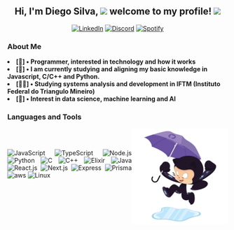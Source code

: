 <h2 align="center">Hi, I'm Diego Silva, <image src="image/wave.gif" width="29"> welcome to my profile! <img src='https://user-images.githubusercontent.com/5713670/87202985-820dcb80-c2b6-11ea-9f56-7ec461c497c3.gif' align="botton" width="35"></h2>

<p align="center">
  <a href="https://www.linkedin.com/in/diego-c-silva-487b171a5/"><img alt="LinkedIn" src="https://img.shields.io/badge/linkedin-%230077B5.svg?style=for-the-badge&logo=linkedin&logoColor=white" /></a>
  <a href="https://discord.com/users/687863744541491294"><img alt="Discord" src="https://img.shields.io/badge/Discord-%237289DA.svg?style=for-the-badge&logo=discord&logoColor=white" /></a>
  <a href="https://open.spotify.com/user/r1hx6sxhndssvnj4fuwszw5v5"><img alt="Spotify" src="https://img.shields.io/badge/Spotify-1ED760?style=for-the-badge&logo=spotify&logoColor=white" /></a>
</p>

<h3><strong>About Me</strong></h3>

<li><b>[👾] • Programmer, interested in technology and how it works</b></li>
<li><b>[🤖] • I am currently studying and aligning my basic knowledge in Javascript, C/C++ and Python.</b></li>
<li><b>[👨‍🎓] • Studying systems analysis and development in IFTM (Instituto Federal do Triangulo Mineiro)</b></li>
<li><b>[🎲] • Interest in data science, machine learning and AI</b></li>

<!-- TECNOLOGIAS -->

<h3><strong>Languages and Tools</strong></h3>
<img src="./image/puddle_jumper_octodex.png" align="right" width="220" alt="tamplateImg"/>
<br><br>
<p align="justify">
<img alt="JavaScript" src="https://img.shields.io/badge/javascript-%23323330.svg?style=for-the-badge&logo=javascript&logoColor=%23F7DF1E" />
<img alt="TypeScript" src="https://img.shields.io/badge/typescript-%23007ACC.svg?style=for-the-badge&logo=typescript&logoColor=white" />
<img alt="Node.js" src="https://img.shields.io/badge/node.js-6DA55F?style=for-the-badge&logo=node.js&logoColor=white" />
<img alt="Python" src="https://img.shields.io/badge/Python-F7C400?style=for-the-badge&logo=python&logoColor=white">
<img alt="C" src="https://img.shields.io/badge/C-00599C?style=for-the-badge&logo=c&logoColor=white">
<img alt="C++" src="https://img.shields.io/badge/C%2B%2B-00599C?style=for-the-badge&logo=c%2B%2B&logoColor=white">
<img alt="Elixir" src="https://img.shields.io/badge/Elixir-4B275F?style=for-the-badge&logo=elixir&logoColor=white">
<img alt="Java" src="https://img.shields.io/badge/Java-ED8B00?style=for-the-badge&logo=java&logoColor=white">
  
<img alt="React.js" src="https://img.shields.io/badge/react-%2320232a.svg?style=for-the-badge&logo=react&logoColor=%2361DAFB" />
<img alt="Next.js" src="https://img.shields.io/badge/Next-black?style=for-the-badge&logo=next.js&logoColor=white" />
<img alt="Express" src="https://img.shields.io/badge/Express.js-404D59?style=for-the-badge&logo=express&logoColor=white">
<img alt="Prisma" src="https://img.shields.io/badge/Prisma-3982CE?style=for-the-badge&logo=Prisma&logoColor=white" />
<img alt="aws" src="https://img.shields.io/badge/Amazon_AWS-232F3E?style=for-the-badge&logo=amazon-aws&logoColor=white">
  
<img alt="Linux" src="https://img.shields.io/badge/Linux-FCC624?style=for-the-badge&logo=linux&logoColor=black" />
</p>
